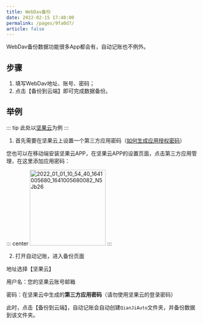 ```yaml
---
title: WebDav备份
date: 2022-02-15 17:48:00
permalink: /pages/9fa0d7/
article: false
---
```


WebDav备份数据功能很多App都会有，自动记账也不例外。

## 步骤

1. 填写WebDav地址、账号、密码；
2. 点击【备份到云端】即可完成数据备份。

## 举例

::: tip
此处以[坚果云](https://www.jianguoyun.com/)为例
:::

1. 首先需要在坚果云上设置一个第三方应用密码（[如何生成应用授权密码](http://help.jianguoyun.com/?p=2064)）

您也可以在移动端安装坚果云APP，在坚果云APP的设置页面，点击第三方应用管理，在这里添加应用密码：

::: center
<img src='https://cdn.jsdelivr.net/gh/dreamncn/picBed@master/uPic/2022_02_15_17_52_37_1644918757_1644918757398_cp0rYX.jpg' alt='2022_01_01_10_54_40_1641005680_1641005680082_N5Jb26' style="width:200px"/>
:::

2. 打开自动记账，进入备份页面

地址选择【坚果云】

用户名：您的坚果云账号邮箱

密码：在坚果云中生成的**第三方应用密码**（请勿使用坚果云的登录密码）

此时，点击【备份到云端】，自动记账会自动创建`QianJiAuto`文件夹，并备份数据到该文件夹。
